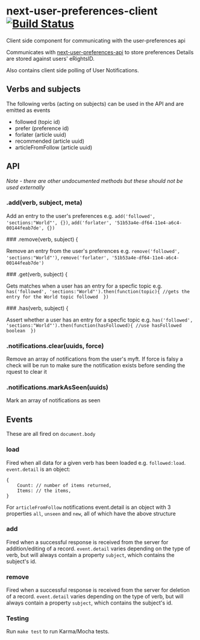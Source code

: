 # next-user-preferences-client [![Build Status](https://travis-ci.org/Financial-Times/next-myft-client.svg?branch=no-unecessary-writes)](https://travis-ci.org/Financial-Times/next-myft-client)
Client side component for communicating with the user-preferences api

Communicates with
[next-user-preferences-api](http://github.com/Financial-Times/next-user-preferences-api-v2)
to store preferences Details are stored against users' eRightsID.

Also contains client side polling of User Notifications.

## Verbs and subjects

The following verbs (acting on subjects) can be used in the API and are emitted as events

* followed (topic id)
* prefer (preference id)
* forlater (article uuid)
* recommended (article uuid)
* articleFromFollow (article uuid)

## API

*Note - there are other undocumented methods but these should not be used externally*

### .add(verb, subject, meta)

Add an entry to the user's preferences e.g. `add('followed', 'sections:"World"', {})`, `add('forlater', '51b53a4e-df64-11e4-a6c4-00144feab7de', {})`

### .remove(verb, subject) {

Remove an entry from the user's preferences e.g. `remove('followed', 'sections:"World"')`, `remove('forlater', '51b53a4e-df64-11e4-a6c4-00144feab7de')`

### .get(verb, subject) {

Gets matches when a user has an entry for a specfic topic e.g. `has('followed', 'sections:"World"').then(function(topic){ //gets the entry for the World topic followed  })`


### .has(verb, subject) {

Assert whether a user has an entry for a specfic topic e.g. `has('followed', 'sections:"World"').then(function(hasFollowed){ //use hasFollowed boolean  })`


### .notifications.clear(uuids, force)

Remove an array of notifications from the user's myft. If force is falsy a check will be run to make sure the notification exists before sending the rquest to clear it

### .notifications.markAsSeen(uuids)

Mark an array of notifications as seen


## Events

These are all fired on `document.body`

### load

Fired when all data for a given verb has been loaded e.g. `followed:load`. `event.detail` is an object:
```
{
	Count: // number of items returned,
	Items: // the items,
}
```

For `articleFromFollow` notifications event.detail is an object with 3 properties `all`, `unseen` and `new`, all of which have the above structure

### add

Fired when a successful response is received from the server for addition/editing of a record. `event.detail` varies depending on the type of verb, but will always contain a property `subject`, which contains the subject's id.

### remove

Fired when a successful response is received from the server for deletion of a record. `event.detail` varies depending on the type of verb, but will always contain a property `subject`, which contains the subject's id.

### Testing

Run `make test` to run Karma/Mocha tests.
